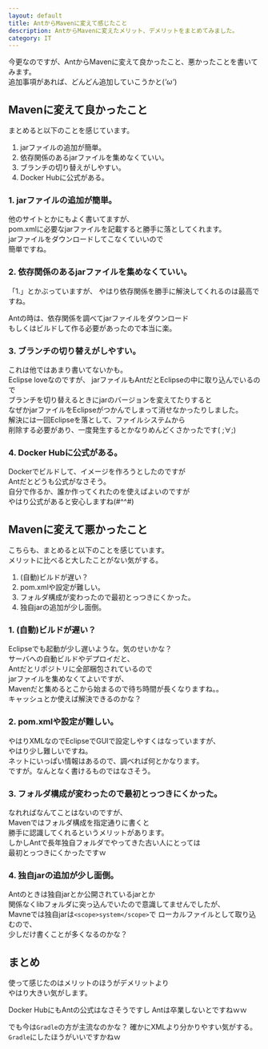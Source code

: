 ```yaml
---
layout: default
title: AntからMavenに変えて感じたこと
description: AntからMavenに変えたメリット、デメリットをまとめてみました。
category: IT
---
```


今更なのですが、AntからMavenに変えて良かったこと、悪かったことを書いてみます。  
追加事項があれば、どんどん追加していこうかと(*'ω'*)

## Mavenに変えて良かったこと

まとめると以下のことを感じています。

1. jarファイルの追加が簡単。
2. 依存関係のあるjarファイルを集めなくていい。
3. ブランチの切り替えがしやすい。
4. Docker Hubに公式がある。


### 1. jarファイルの追加が簡単。

他のサイトとかにもよく書いてますが、  
pom.xmlに必要なjarファイルを記載すると勝手に落としてくれます。  
jarファイルをダウンロードしてこなくていいので  
簡単ですね。

### 2. 依存関係のあるjarファイルを集めなくていい。

「1.」とかぶっていますが、
やはり依存関係を勝手に解決してくれるのは最高ですね。  

Antの時は、依存関係を調べてjarファイルをダウンロード  
もしくはビルドして作る必要があったので本当に楽。

### 3. ブランチの切り替えがしやすい。

これは他ではあまり書いてないかも。  
Eclipse loveなのですが、
jarファイルもAntだとEclipseの中に取り込んでいるので  
ブランチを切り替えるときにjarのバージョンを変えてたりすると  
なぜかjarファイルをEclipseがつかんでしまって消せなかったりしました。  
解決には一回Eclipseを落として、ファイルシステムから  
削除する必要があり、一度発生するとかなりめんどくさかったです( ;∀;)

### 4. Docker Hubに公式がある。

Dockerでビルドして、イメージを作ろうとしたのですが  
Antだとどうも公式がなさそう。  
自分で作るか、誰か作ってくれたのを使えばよいのですが  
やはり公式があると安心しますね(#^^#)

## Mavenに変えて悪かったこと

こちらも、まとめると以下のことを感じています。  
メリットに比べると大したことがない気がする。

1. (自動)ビルドが遅い？
2. pom.xmlや設定が難しい。
3. フォルダ構成が変わったので最初とっつきにくかった。
4. 独自jarの追加が少し面倒。

### 1. (自動)ビルドが遅い？
  
Eclipseでも起動が少し遅いような。気のせいかな？  
サーバへの自動ビルドやデプロイだと、  
Antだとリポジトリに全部梱包されているので  
jarファイルを集めなくてよいですが、  
Mavenだと集めるとこから始まるので待ち時間が長くなりますね。。  
キャッシュとか使えば解決できるのかな？

### 2. pom.xmlや設定が難しい。

やはりXMLなのでEclipseでGUIで設定しやすくはなっていますが、  
やはり少し難しいですね。  
ネットにいっぱい情報はあるので、調べれば何とかなります。  
ですが。なんとなく書けるものではなさそう。

### 3. フォルダ構成が変わったので最初とっつきにくかった。

なれればなんてことはないのですが、  
Mavenではフォルダ構成を指定通りに書くと  
勝手に認識してくれるというメリットがあります。  
しかしAntで長年独自フォルダでやってきた古い人にとっては  
最初とっつきにくかったですｗ

### 4. 独自jarの追加が少し面倒。

Antのときは独自jarとか公開されているjarとか  
関係なくlibフォルダに突っ込んでいたので意識してませんでしたが、  
Mavneでは独自jarは`<scope>system</scope>`で
ローカルファイルとして取り込むので、  
少しだけ書くことが多くなるのかな？

## まとめ

使って感じたのはメリットのほうがデメリットより  
やはり大きい気がします。

Docker HubにもAntの公式はなさそうですし
Antは卒業しないとですねｗｗ

でも今は`Gradle`の方が主流なのかな？
確かにXMLより分かりやすい気がする。
`Gradle`にしたほうがいいですかねｗ